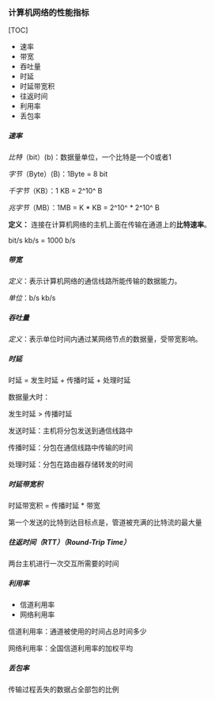 ### 计算机网络的性能指标

[TOC]



- 速率
- 带宽
- 吞吐量
- 时延
- 时延带宽积
- 往返时间
- 利用率
- 丢包率

##### 速率

*比特*（bit）(b)：数据量单位，一个比特是一个0或者1

*字节*（Byte）(B)：1Byte = 8 bit

*千字节*（KB）：1 KB = 2^10^ B

*兆字节*（MB）：1MB = K * KB = 2^10^ * 2^10^ B

**定义：** 连接在计算机网络的主机上面在传输在通道上的**比特速率**。

bit/s   	kb/s = 1000 b/s 

##### 带宽

*定义*：表示计算机网络的通信线路所能传输的数据能力。

*单位*：b/s    kb/s

##### 吞吐量

*定义*：表示单位时间内通过某网络节点的数据量，受带宽影响。

##### 时延

时延 = 发生时延 + 传播时延 + 处理时延

数据量大时：

发生时延 > 传播时延



发送时延：主机将分包发送到通信线路中

传播时延：分包在通信线路中传输的时间

处理时延：分包在路由器存储转发的时间

##### 时延带宽积

时延带宽积 = 传播时延 * 带宽

第一个发送的比特到达目标点是，管道被充满的比特流的最大量

##### 往返时间（RTT）（Round-Trip Time）

两台主机进行一次交互所需要的时间

##### 利用率

- 信道利用率
- 网络利用率

信道利用率：通道被使用的时间占总时间多少

网络利用率：全国信道利用率的加权平均

##### 丢包率

传输过程丢失的数据占全部包的比例
